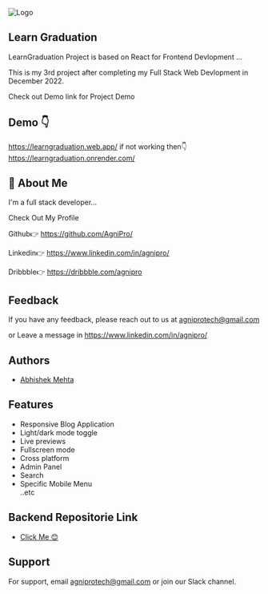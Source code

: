 
![Logo](https://1.bp.blogspot.com/-YurRRss-7Vs/YPF73EG4oqI/AAAAAAAACrQ/Zvp7-CXxPpUNT8dTJ3xnflcEpN1K1TRvACLcBGAsYHQ/w200/learngraduation.png)


## Learn Graduation

LearnGraduation Project  is based on  React for Frontend Devlopment ...

This is my 3rd project after completing my Full Stack Web Devlopment in December 2022.

Check out Demo link for Project Demo

## Demo 👇
https://learngraduation.web.app/
if not working then👇
https://learngraduation.onrender.com/


## 🚀 About Me
I'm a full stack developer...  

Check Out My Profile 

Github👉
https://github.com/AgniPro/

Linkedin👉
https://www.linkedin.com/in/agnipro/

Dribbble👉
https://dribbble.com/agnipro
## Feedback

If you have any feedback, please reach out to us at agniprotech@gmail.com

or  Leave a message in https://www.linkedin.com/in/agnipro/


## Authors

- [Abhishek Mehta](https://www.instagram.com/aabhishek_mehta/)


## Features

- Responsive Blog Application
- Light/dark mode toggle
- Live previews
- Fullscreen mode
- Cross platform
- Admin Panel
- Search
- Specific Mobile Menu  
  ..etc

## Backend Repositorie Link
- [Click Me 😊](https://github.com/AgniPro/Learn-Graduation-API)
  
## Support
For support, email agniprotech@gmail.com or join our Slack channel.

